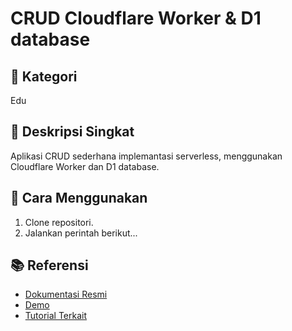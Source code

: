 # CRUD Cloudflare Worker & D1 database

## 📂 Kategori
Edu

## 📄 Deskripsi Singkat
Aplikasi CRUD sederhana implemantasi serverless, menggunakan Cloudflare Worker dan D1 database.

## 🚀 Cara Menggunakan
1. Clone repositori.
2. Jalankan perintah berikut...

## 📚 Referensi
- [Dokumentasi Resmi](https://workers.cloudflare.com/)
- [Demo](https://crud.lab.donat.id)
- [Tutorial Terkait](https://donat.id)
